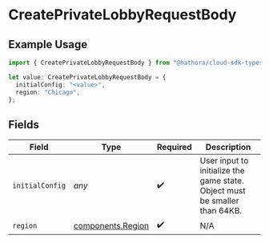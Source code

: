 # CreatePrivateLobbyRequestBody

## Example Usage

```typescript
import { CreatePrivateLobbyRequestBody } from "@hathora/cloud-sdk-typescript/models/operations";

let value: CreatePrivateLobbyRequestBody = {
  initialConfig: "<value>",
  region: "Chicago",
};
```

## Fields

| Field                                                                      | Type                                                                       | Required                                                                   | Description                                                                |
| -------------------------------------------------------------------------- | -------------------------------------------------------------------------- | -------------------------------------------------------------------------- | -------------------------------------------------------------------------- |
| `initialConfig`                                                            | *any*                                                                      | :heavy_check_mark:                                                         | User input to initialize the game state. Object must be smaller than 64KB. |
| `region`                                                                   | [components.Region](../../models/components/region.md)                     | :heavy_check_mark:                                                         | N/A                                                                        |